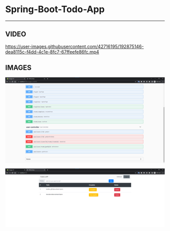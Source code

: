 # Spring-Boot-Todo-App
---

## VIDEO


https://user-images.githubusercontent.com/42716195/192875146-dea8115c-f4dd-4c1e-8fc7-67ffeefe86fc.mp4



## IMAGES 
![Swagger Screen Shot](https://raw.githubusercontent.com/daddydemir/Spring-Boot-Todo-App/main/output_images/swagger.png?token=GHSAT0AAAAAABPJ65PVPMV5CXXKYEXRM6UMYZUUS6A)

![Home Page Screen Shot](https://raw.githubusercontent.com/daddydemir/Spring-Boot-Todo-App/main/output_images/todos.png?token=GHSAT0AAAAAABPJ65PUAYCREDWR7FOZDCNUYZUUTVQ)
